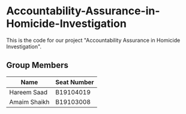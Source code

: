 # Accountability-Assurance-in-Homicide-Investigation

This is the code for our project "Accountability Assurance in Homicide Investigation".

## Group Members

| Name         | Seat Number |
| ------------ | ----------- |
| Hareem Saad  | B19104019   |
| Amaim Shaikh | B19103008   |
